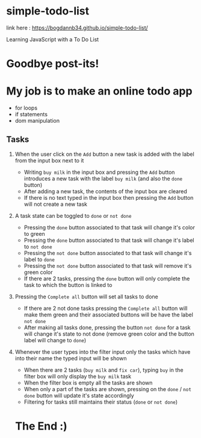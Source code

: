 # simple-todo-list

link here :  https://bogdannb34.github.io/simple-todo-list/

Learning JavaScript with a To Do List

# Goodbye post-its!

# My job is to make an online todo app

- for loops
- if statements
- dom manipulation

## Tasks

1. When the user click on the `Add` button a new task is added with the label from the input box next to it

   - Writing `buy milk` in the input box and pressing the `Add` button introduces a new task with the label `buy milk` (and also the `done` button)
   - After adding a new task, the contents of the input box are cleared
   - If there is no text typed in the input box then pressing the `Add` button will not create a new task

2. A task state can be toggled to `done` or `not done`

   - Pressing the `done` button associated to that task will change it's color to green
   - Pressing the `done` button associated to that task will change it's label to `not done`
   - Pressing the `not done` button associated to that task will change it's label to `done`
   - Pressing the `not done` button associated to that task will remove it's green color
   - If there are 2 tasks, pressing the `done` button will only complete the task to which the button is linked to

3. Pressing the `Complete all` button will set all tasks to done

   - If there are 2 not done tasks pressing the `Complete all` button will make them green and their associated buttons will be have the label `not done`
   - After making all tasks done, pressing the button `not done` for a task will change it's state to not done (remove green color and the button label will change to `done`)

4. Whenever the user types into the filter input only the tasks which have into their name the typed input will be shown

   - When there are 2 tasks (`buy milk` and `fix car`), typing `buy` in the filter box will only display the `buy milk` task
   - When the filter box is empty all the tasks are shown
   - When only a part of the tasks are shown, pressing on the `done` / `not done` button will update it's state accordingly
   - Filtering for tasks still maintains their status (`done` or `not done`)

   # The End :)
